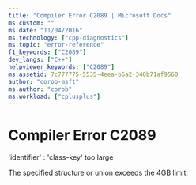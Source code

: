 ```yaml
---
title: "Compiler Error C2089 | Microsoft Docs"
ms.custom: ""
ms.date: "11/04/2016"
ms.technology: ["cpp-diagnostics"]
ms.topic: "error-reference"
f1_keywords: ["C2089"]
dev_langs: ["C++"]
helpviewer_keywords: ["C2089"]
ms.assetid: 7c777775-5535-4eea-b6a2-340b71af9560
author: "corob-msft"
ms.author: "corob"
ms.workload: ["cplusplus"]
---
```

# Compiler Error C2089
'identifier' : 'class-key' too large  
  
 The specified structure or union exceeds the 4GB limit.